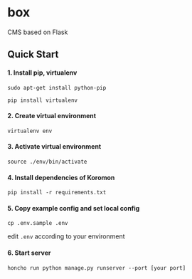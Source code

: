 box
===
CMS based on Flask

## Quick Start

#### 1. Install pip, virtualenv
`sudo apt-get install python-pip`

`pip install virtualenv`

#### 2. Create virtual environment
`virtualenv env`

#### 3. Activate virtual environment
`source ./env/bin/activate`

#### 4. Install dependencies of Koromon
`pip install -r requirements.txt`

#### 5. Copy example config and set local config
`cp .env.sample .env`

edit `.env` according to your environment

#### 6. Start server
`honcho run python manage.py runserver --port [your port]`

